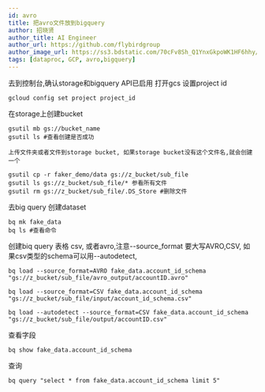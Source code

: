 ```yaml
---
id: avro
title: 把avro文件放到bigquery
author: 招晓贤
author_title: AI Engineer
author_url: https://github.com/flybirdgroup
author_image_url: https://ss3.bdstatic.com/70cFv8Sh_Q1YnxGkpoWK1HF6hhy/it/u=1615738601,1434436036&fm=26&gp=0.jpg
tags: [dataproc, GCP, avro,bigquery]
---
```

去到控制台,确认storage和bigquery API已启用
打开gcs
设置project id
```
gcloud config set project project_id
```
<!--truncate-->

在storage上创建bucket
```
gsutil mb gs://bucket_name
gsutil ls #查看创建是否成功
```
```
上传文件夹或者文件到storage bucket, 如果storage bucket没有这个文件名,就会创建一个
```
```
gsutil cp -r faker_demo/data gs://z_bucket/sub_file
gsutil ls gs://z_bucket/sub_file/* 参看所有文件
gsutil rm gs://z_bucket/sub_file/.DS_Store #删除文件
```
去big query 创建dataset
```
bq mk fake_data
bq ls #查看命令
```
创建biq query 表格 csv, 或者avro,注意--source_format 要大写AVRO,CSV, 如果csv类型的schema可以用--autodetect,
```
bq load --source_format=AVRO fake_data.account_id_schema "gs://z_bucket/sub_file/avro_output/accountID.avro"

bq load --source_format=CSV fake_data.account_id_schema  "gs://z_bucket/sub_file/input/account_id_schema.csv" 

bq load --autodetect --source_format=CSV fake_data.account_id_schema "gs://z_bucket/sub_file/output/accountID.csv"
```
查看字段

```
bq show fake_data.account_id_schema
```

查询

```
bq query "select * from fake_data.account_id_schema limit 5"
```







